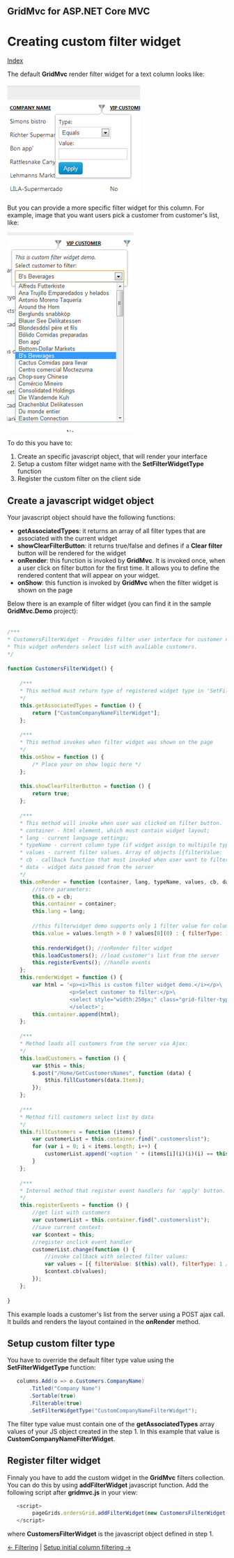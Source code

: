 ## GridMvc for ASP.NET Core MVC

# Creating custom filter widget

[Index](Documentation.md)

The default **GridMvc** render filter widget for a text column looks like:

![](../images/Creating_custom_filter_widget_widget_1.png)

But you can provide a more specific filter widget for this column. For example, image that you want users pick a customer from customer's list, like:

![](../images/Creating_custom_filter_widget_widget_2.png)


To do this you have to:
1. Create an specific javascript object, that will render your interface
2. Setup a custom filter widget name with the **SetFilterWidgetType** function
3. Register the custom filter on the client side

## Create a javascript widget object
Your javascript object should have the following functions:

* **getAssociatedTypes**: it returns an array of all filter types that are associated with the current widget
* **showClearFilterButton**: it returns true/false and defines if a **Clear filter** button will be rendered for the widget
* **onRender**: this function is invoked by **GridMvc**. It is invoked once, when a user click on filter button for the first time. It allows you to define the rendered content that will appear on your widget.
* **onShow**:  this function is invoked by **GridMvc** when the filter widget is shown on the page

Below there is an example of filter widget (you can find it in the sample **GridMvc.Demo** project):

```javascript

/***
* CustomersFilterWidget - Provides filter user interface for customer name column in this project
* This widget onRenders select list with avaliable customers.
*/

function CustomersFilterWidget() {

    /***
    * This method must return type of registered widget type in 'SetFilterWidgetType' method
    */
    this.getAssociatedTypes = function () {
        return ["CustomCompanyNameFilterWidget"];
    };

    /***
    * This method invokes when filter widget was shown on the page
    */
    this.onShow = function () {
        /* Place your on show logic here */
    };

    this.showClearFilterButton = function () {
        return true;
    };

    /***
    * This method will invoke when user was clicked on filter button.
    * container - html element, which must contain widget layout;
    * lang - current language settings;
    * typeName - current column type (if widget assign to multipile types, see: getAssociatedTypes);
    * values - current filter values. Array of objects [{filterValue: '', filterType:'1'}]({filterValue_-'',-filterType_'1'});
    * cb - callback function that must invoked when user want to filter this column. Widget must pass filter type and filter value.
    * data - widget data passed from the server
    */
    this.onRender = function (container, lang, typeName, values, cb, data) {
        //store parameters:
        this.cb = cb;
        this.container = container;
        this.lang = lang;

        //this filterwidget demo supports only 1 filter value for column column
        this.value = values.length > 0 ? values[0](0) : { filterType: 1, filterValue: "" };

        this.renderWidget(); //onRender filter widget
        this.loadCustomers(); //load customer's list from the server
        this.registerEvents(); //handle events
    };
    this.renderWidget = function () {
        var html = '<p><i>This is custom filter widget demo.</i></p>\
                    <p>Select customer to filter:</p>\
                    <select style="width:250px;" class="grid-filter-type customerslist form-control">\
                    </select>';
        this.container.append(html);
    };

    /***
    * Method loads all customers from the server via Ajax:
    */
    this.loadCustomers = function () {
        var $this = this;
        $.post("/Home/GetCustomersNames", function (data) {
            $this.fillCustomers(data.Items);
        });
    };

    /***
    * Method fill customers select list by data
    */
    this.fillCustomers = function (items) {
        var customerList = this.container.find(".customerslist");
        for (var i = 0; i < items.length; i++) {
            customerList.append('<option ' + (items[i](i)(i)(i) == this.value.filterValue ? 'selected="selected"' : '') + ' value="' + items[i](i)(i)(i) + '">' + items[i](i)(i)(i) + '</option>');
        }
    };

    /***
    * Internal method that register event handlers for 'apply' button.
    */
    this.registerEvents = function () {
        //get list with customers
        var customerList = this.container.find(".customerslist");
        //save current context:
        var $context = this;
        //register onclick event handler
        customerList.change(function () {
            //invoke callback with selected filter values:
            var values = [{ filterValue: $(this).val(), filterType: 1 /* Equals */ }]({-filterValue_-$(this).val(),-filterType_-1-__-Equals-__-});
            $context.cb(values);
        });
    };

}
```

This example loads a customer's list from the server using a POST ajax call. It builds and renders the layout contained in the **onRender** method.

## Setup custom filter type 

You have to override the default filter type value using the **SetFilterWidgetType** function:

```c#
   columns.Add(o => o.Customers.CompanyName)
       .Titled("Company Name")
       .Sortable(true)
       .Filterable(true)
       .SetFilterWidgetType("CustomCompanyNameFilterWidget");
```

The filter type value must contain one of the **getAssociatedTypes** array values of your JS object created in the step 1. In this example that value is **CustomCompanyNameFilterWidget**.

## Register filter widget

Finnaly you have to add the custom widget in the **GridMvc** filters collection. You can do this by using **addFilterWidget** javascript function. Add the following script after **gridmvc.js** in your view:

```javascript
   <script>
        pageGrids.ordersGrid.addFilterWidget(new CustomersFilterWidget());
   </script>
```
where **CustomersFilterWidget** is the javascript object defined in step 1.

[<- Filtering](Filtering.md) | [Setup initial column filtering ->](Setup_initial_column_filtering.md)